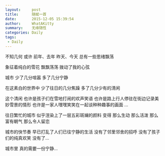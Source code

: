```yaml
---
layout:     post
title:      随赋一首
date:       2015-12-05 15:39:54
author:     WhatAKitty
summary:    无缘随性
categories: Daily
tags:
 - Daily
---
```


不知几何
或许
前年、去年
昨天、今天
总有一些思绪飘荡

象征着纯白的雪花
飘飘荡荡
拨动了我的心弦

城市
少了几分喧嚣
多了几分宁静

在这素白的世界中
少了往日的几分焦躁
多了几分少有的清闲

这个清闲
也许是孩子们在雪地打闹的欢声笑语
也许是路上行人停驻在街边记录美妙雪景的情形
也许是一家人嘿嘿笑笑在一起谈种种趣事的画面
...

往日繁忙的城市
似乎渲染上了一层五彩斑斓的颜料
变得
那么生动
那么活泼
那么富有朝气
那么令人留恋

城市的快节奏
早已打乱了人们已往宁静的生活
没有了邻里邻舍的招呼
没有了孩子们的纯真欢笑
没有了...

城市里
真的需要一份宁静...